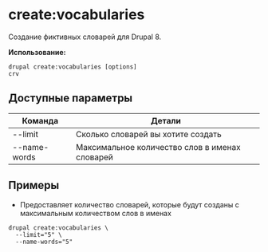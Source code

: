 # create:vocabularies
Создание фиктивных словарей для Drupal 8.

**Использование:**
```
drupal create:vocabularies [options]
crv
```

## Доступные параметры
Команда | Детали
-------|-------------
--limit | Сколько словарей вы хотите создать
--name-words | Максимальное количество слов в именах словарей

## Примеры
* Предоставляет количество словарей, которые будут созданы с максимальным количеством слов в именах
```
drupal create:vocabularies \
  --limit="5" \
  --name-words="5"
```
